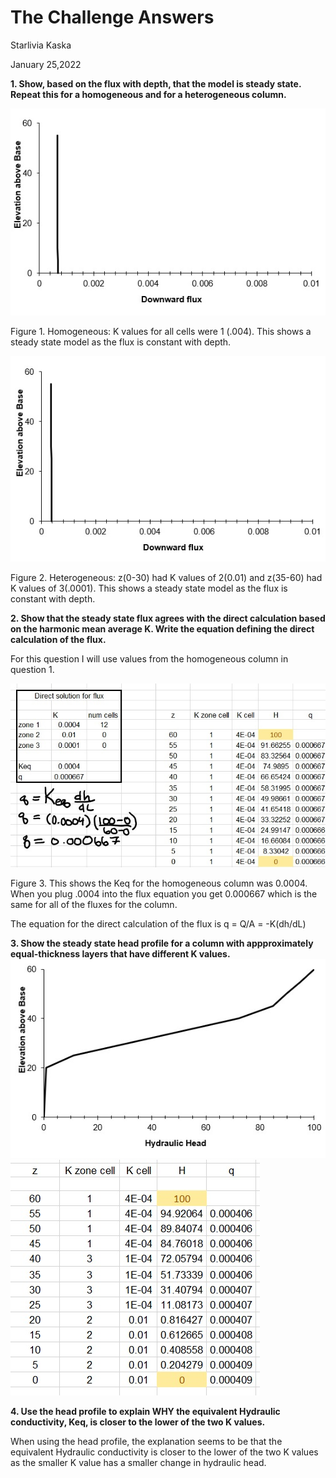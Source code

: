 # **The Challenge Answers**
Starlivia Kaska

January 25,2022


**1. Show, based on the flux with depth, that the model is steady state. Repeat this for a homogeneous and for a heterogeneous column.**


![](assets/homogeneousQ1.jpg)

Figure 1. Homogeneous: K values for all cells were 1 (.004). This shows a steady state model as the flux is constant with depth.

![](assets/heterogeneosQ1.jpg)

Figure 2. Heterogeneous: z(0-30) had K values of 2(0.01) and z(35-60) had K values of 3(.0001). This shows a steady state model as the flux is constant with depth.



**2. Show that the steady state flux agrees with the direct calculation based on the harmonic mean average K. Write the equation defining the direct calculation of the flux.**

For this question I will use values from the homogeneous column in question 1. 

![](assets/homogeneousQ2_LI.jpg)

Figure 3. This shows the Keq for the homogeneous column was 0.0004. When you plug .0004 into the flux equation you get 0.000667 which is the same for all of the fluxes for the column. 


The equation for the direct calculation of the flux is q = Q/A = -K(dh/dL)

**3. Show the steady state head profile for a column with appproximately equal-thickness layers that have different K values.** 
![](assets/heterogeneousq3(1).jpg)  ![](assets/heterogeneousQ3(2).jpg)

**4. Use the head profile to explain WHY the equivalent Hydraulic conductivity, Keq, is closer to the lower of the two K values.** 

When using the head profile, the explanation seems to be that the equivalent Hydraulic conductivity is closer to the lower of the two K values as the smaller K value has a smaller change in hydraulic head. 

